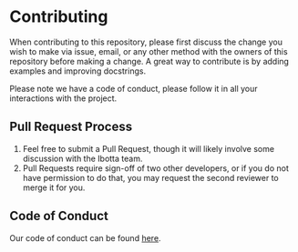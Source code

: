 # Contributing

When contributing to this repository, please first discuss the change you wish to make via issue,
email, or any other method with the owners of this repository before making a change. A great
way to contribute is by adding examples and improving docstrings.

Please note we have a code of conduct, please follow it in all your interactions with the project.

## Pull Request Process

1. Feel free to submit a Pull Request, though it will likely involve some discussion with the Ibotta team.
2. Pull Requests require sign-off of two other developers, or if you do not have permission to do that,
you may request the second reviewer to merge it for you.

## Code of Conduct

Our code of conduct can be found [here](https://github.com/Ibotta/ibotta_uplift/blob/master/CODE_OF_CONDUCT.md).
